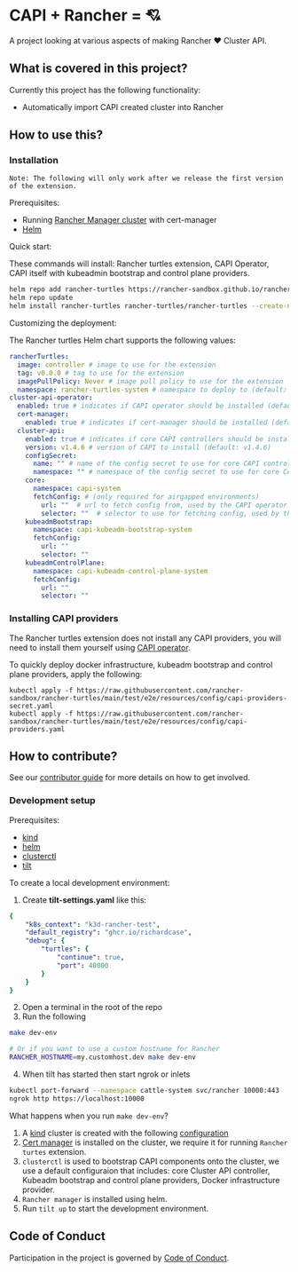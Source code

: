 # CAPI + Rancher = :cupid:

A project looking at various aspects of making Rancher :heart: Cluster API.

## What is covered in this project?

Currently this project has the following functionality:

- Automatically import CAPI created cluster into Rancher

## How to use this?

### Installation

```
Note: The following will only work after we release the first version of the extension.
```

Prerequisites:

- Running [Rancher Manager cluster](https://ranchermanager.docs.rancher.com/) with cert-manager
- [Helm](https://helm.sh/)

Quick start:

These commands will install: Rancher turtles extension, CAPI Operator, CAPI itself with kubeadmin bootstrap and control plane providers.

```bash
helm repo add rancher-turtles https://rancher-sandbox.github.io/rancher-turtles
helm repo update
helm install rancher-turtles rancher-turtles/rancher-turtles --create-namespace -n rancher-turtles-system
```

Customizing the deployment:

The Rancher turtles Helm chart supports the following values:

```yaml
rancherTurtles:
  image: controller # image to use for the extension
  tag: v0.0.0 # tag to use for the extension
  imagePullPolicy: Never # image pull policy to use for the extension
  namespace: rancher-turtles-system # namespace to deploy to (default: rancher-turtles-system)
cluster-api-operator: 
  enabled: true # indicates if CAPI operator should be installed (default: true)
  cert-manager:
    enabled: true # indicates if cert-manager should be installed (default: true)
  cluster-api:
    enabled: true # indicates if core CAPI controllers should be installed (default: true)
    version: v1.4.6 # version of CAPI to install (default: v1.4.6)
    configSecret:
      name: "" # name of the config secret to use for core CAPI controllers, used by the CAPI operator. See [CAPI operator](https://github.com/kubernetes-sigs/cluster-api-operator/tree/main/docs#installing-azure-infrastructure-provider) docs for more details.
      namespace: "" # namespace of the config secret to use for core CAPI controllers, used by the CAPI operator.
    core:
      namespace: capi-system
      fetchConfig: # (only required for airgapped environments)
        url: ""  # url to fetch config from, used by the CAPI operator. See [CAPI operator](https://github.com/kubernetes-sigs/cluster-api-operator/tree/main/docs#provider-spec) docs for more details.
        selector: ""  # selector to use for fetching config, used by the CAPI operator.
    kubeadmBootstrap:
      namespace: capi-kubeadm-bootstrap-system
      fetchConfig:
        url: ""
        selector: ""
    kubeadmControlPlane:
      namespace: capi-kubeadm-control-plane-system
      fetchConfig:
        url: ""
        selector: ""

```
### Installing CAPI providers

The Rancher turtles extension does not install any CAPI providers, you will need to install them yourself using [CAPI operator](https://github.com/kubernetes-sigs/cluster-api-operator/tree/main/docs).
 
To quickly deploy docker infrastructure, kubeadm bootstrap and control plane providers, apply the following:

```
kubectl apply -f https://raw.githubusercontent.com/rancher-sandbox/rancher-turtles/main/test/e2e/resources/config/capi-providers-secret.yaml
kubectl apply -f https://raw.githubusercontent.com/rancher-sandbox/rancher-turtles/main/test/e2e/resources/config/capi-providers.yaml
```

## How to contribute?
See our [contributor guide](CONTRIBUTING.md) for more details on how to get involved.

### Development setup

Prerequisites:

- [kind](https://kind.sigs.k8s.io/)
- [helm](https://helm.sh/)
- [clusterctl](https://cluster-api.sigs.k8s.io/user/quick-start.html#install-clusterctl)
- [tilt](https://tilt.dev/)

To create a local development environment:

1. Create **tilt-settings.yaml** like this:

```yaml
{
    "k8s_context": "k3d-rancher-test",
    "default_registry": "ghcr.io/richardcase",
    "debug": {
        "turtles": {
            "continue": true,
            "port": 40000
        }
    }
}
```

2. Open a terminal in the root of the repo
3. Run the following

```bash
make dev-env

# Or if you want to use a custom hostname for Rancher
RANCHER_HOSTNAME=my.customhost.dev make dev-env
```

4. When tilt has started then start ngrok or inlets

```bash
kubectl port-forward --namespace cattle-system svc/rancher 10000:443
ngrok http https://localhost:10000
```

What happens when you run `make dev-env`?

1. A [kind](https://kind.sigs.k8s.io/) cluster is created with the following [configuration](./scripts/kind-cluster-with-extramounts.yaml)
2. [Cert manager](https://cert-manager.io/) is installed on the cluster, we require it for running `Rancher turtes` extension.
3. `clusterctl` is used to bootstrap CAPI components onto the cluster, we use a default configuraion that includes: core Cluster API controller, Kubeadm bootstrap and control plane providers, Docker infrastructure provider.
4. `Rancher manager` is installed using helm.
5. Run `tilt up` to start the development environment.

## Code of Conduct

Participation in the project is governed by [Code of Conduct](code-of-conduct.md).
